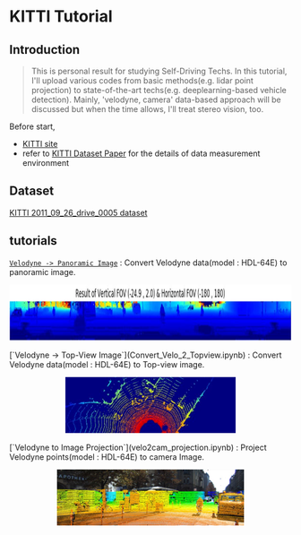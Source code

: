# KITTI Tutorial
  
## Introduction  
  
>This is personal result for studying Self-Driving Techs. In this tutorial, I'll upload various codes from basic methods(e.g. lidar point projection) to state-of-the-art techs(e.g. deeplearning-based vehicle detection). Mainly, 'velodyne, camera' data-based approach will be discussed but when the time allows, I'll treat stereo vision, too.  
  
Before start,  
 
* [KITTI site](www.cvlibs.net/datasets/kitti/) 
* refer to [KITTI Dataset Paper](http://www.cvlibs.net/publications/Geiger2013IJRR.pdf) for the details of data measurement environment  
  
   
## Dataset  
 
[KITTI 2011_09_26_drive_0005 dataset](http://www.cvlibs.net/datasets/kitti/raw_data.php?type=city) 
 
## tutorials

[`Velodyne -> Panoramic Image`](Convert_Velo_2_Pano.ipynb) : Convert Velodyne data(model : HDL-64E) to panoramic image.  
<p align="center">
    <img src="images/pano.jpg" height="100" alt="panorama_image" /><br>
</p>
[`Velodyne -> Top-View Image`](Convert_Velo_2_Topview.ipynb) : Convert Velodyne data(model : HDL-64E) to Top-view image.    
<p align="center">
    <img src="images/topview.jpg" height="100" alt="topview_image" /><br>
</p>
[`Velodyne to Image Projection`](velo2cam_projection.ipynb) : Project Velodyne points(model : HDL-64E) to camera Image.  
<p align="center">
    <img src="images/projection.jpg" height="100" alt="projection_image" /><br>
</p>
  